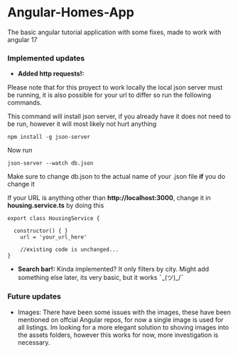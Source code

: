# Angular-Homes-App
The basic angular tutorial application with some fixes, made to work with angular 17

### Implemented updates 

- **Added http requests!:** 

Please note that for this proyect to work locally the local json server must be running, it is also possible for your url to differ so run the following commands.

This command will install json server, if you already have it does not need to be run, however it will most likely not hurt anything

```
npm install -g json-server
```

Now run

```
json-server --watch db.json
```

Make sure to change db.json to the actual name of your .json file **if** you do change it

If your URL is anything other than **http://localhost:3000**, change it in **housing.service.ts** by doing this 

```
export class HousingService {

  constructor() { }
    url = 'your_url_here'

    //existing code is unchanged...
}
```
- **Search bar!:** 
Kinda implemented? It only filters by city. Might add something else later, its very basic, but it works ¯\_(ツ)_/¯ 

### Future updates

- Images: There have been some issues with the images, these have been mentioned on offcial Angular repos, for now a single image is used for all listings. Im looking for a more elegant solution to shoving images into the assets folders, however  this works for now, more investigation is necessary. 
